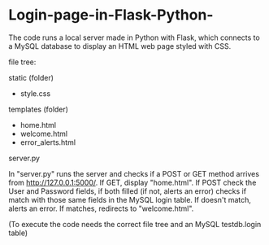 # Login-page-in-Flask-Python-
The code runs a local server made in Python with Flask, which connects to a MySQL database to display an HTML web page styled with CSS.

file tree:

static (folder)
  - style.css
  
templates (folder)
  - home.html
  - welcome.html
  - error_alerts.html
  
server.py

In "server.py" runs the server and checks if a POST or GET method arrives from http://127.0.0.1:5000/.
If GET, display "home.html".
If POST check the User and Password fields, if both filled (if not, alerts an error) checks if match with those same fields in the MySQL login table.
If doesn't match, alerts an error. If matches, redirects to "welcome.html".

(To execute the code needs the correct file tree and an MySQL testdb.login table)
